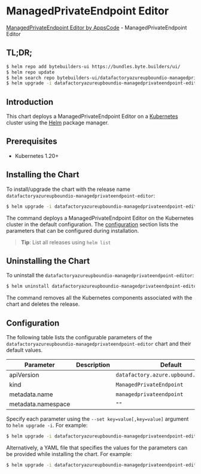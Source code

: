 # ManagedPrivateEndpoint Editor

[ManagedPrivateEndpoint Editor by AppsCode](https://byte.builders) - ManagedPrivateEndpoint Editor

## TL;DR;

```bash
$ helm repo add bytebuilders-ui https://bundles.byte.builders/ui/
$ helm repo update
$ helm search repo bytebuilders-ui/datafactoryazureupboundio-managedprivateendpoint-editor --version=v0.4.18
$ helm upgrade -i datafactoryazureupboundio-managedprivateendpoint-editor bytebuilders-ui/datafactoryazureupboundio-managedprivateendpoint-editor -n default --create-namespace --version=v0.4.18
```

## Introduction

This chart deploys a ManagedPrivateEndpoint Editor on a [Kubernetes](http://kubernetes.io) cluster using the [Helm](https://helm.sh) package manager.

## Prerequisites

- Kubernetes 1.20+

## Installing the Chart

To install/upgrade the chart with the release name `datafactoryazureupboundio-managedprivateendpoint-editor`:

```bash
$ helm upgrade -i datafactoryazureupboundio-managedprivateendpoint-editor bytebuilders-ui/datafactoryazureupboundio-managedprivateendpoint-editor -n default --create-namespace --version=v0.4.18
```

The command deploys a ManagedPrivateEndpoint Editor on the Kubernetes cluster in the default configuration. The [configuration](#configuration) section lists the parameters that can be configured during installation.

> **Tip**: List all releases using `helm list`

## Uninstalling the Chart

To uninstall the `datafactoryazureupboundio-managedprivateendpoint-editor`:

```bash
$ helm uninstall datafactoryazureupboundio-managedprivateendpoint-editor -n default
```

The command removes all the Kubernetes components associated with the chart and deletes the release.

## Configuration

The following table lists the configurable parameters of the `datafactoryazureupboundio-managedprivateendpoint-editor` chart and their default values.

|     Parameter      | Description |                      Default                      |
|--------------------|-------------|---------------------------------------------------|
| apiVersion         |             | <code>datafactory.azure.upbound.io/v1beta1</code> |
| kind               |             | <code>ManagedPrivateEndpoint</code>               |
| metadata.name      |             | <code>managedprivateendpoint</code>               |
| metadata.namespace |             | <code>""</code>                                   |


Specify each parameter using the `--set key=value[,key=value]` argument to `helm upgrade -i`. For example:

```bash
$ helm upgrade -i datafactoryazureupboundio-managedprivateendpoint-editor bytebuilders-ui/datafactoryazureupboundio-managedprivateendpoint-editor -n default --create-namespace --version=v0.4.18 --set apiVersion=datafactory.azure.upbound.io/v1beta1
```

Alternatively, a YAML file that specifies the values for the parameters can be provided while
installing the chart. For example:

```bash
$ helm upgrade -i datafactoryazureupboundio-managedprivateendpoint-editor bytebuilders-ui/datafactoryazureupboundio-managedprivateendpoint-editor -n default --create-namespace --version=v0.4.18 --values values.yaml
```
